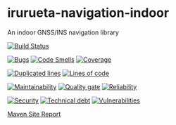 # irurueta-navigation-indoor
An indoor GNSS/INS navigation library

[![Build Status](https://travis-ci.org/albertoirurueta/irurueta-navigation-indoor.svg?branch=master)](https://travis-ci.org/albertoirurueta/irurueta-navigation-indoor)


[![Bugs](https://sonarcloud.io/api/project_badges/measure?project=albertoirurueta_irurueta-navigation-indoor&metric=bugs)](https://sonarcloud.io/dashboard?id=albertoirurueta_irurueta-navigation-indoor)
[![Code Smells](https://sonarcloud.io/api/project_badges/measure?project=albertoirurueta_irurueta-navigation-indoor&metric=code_smells)](https://sonarcloud.io/dashboard?id=albertoirurueta_irurueta-navigation-indoor)
[![Coverage](https://sonarcloud.io/api/project_badges/measure?project=albertoirurueta_irurueta-navigation-indoor&metric=coverage)](https://sonarcloud.io/dashboard?id=albertoirurueta_irurueta-navigation-indoor)

[![Duplicated lines](https://sonarcloud.io/api/project_badges/measure?project=albertoirurueta_irurueta-navigation-indoor&metric=duplicated_lines_density)](https://sonarcloud.io/dashboard?id=albertoirurueta_irurueta-navigation-indoor)
[![Lines of code](https://sonarcloud.io/api/project_badges/measure?project=albertoirurueta_irurueta-navigation-indoor&metric=ncloc)](https://sonarcloud.io/dashboard?id=albertoirurueta_irurueta-navigation-indoor)

[![Maintainability](https://sonarcloud.io/api/project_badges/measure?project=albertoirurueta_irurueta-navigation-indoor&metric=sqale_rating)](https://sonarcloud.io/dashboard?id=albertoirurueta_irurueta-navigation-indoor)
[![Quality gate](https://sonarcloud.io/api/project_badges/measure?project=albertoirurueta_irurueta-navigation-indoor&metric=alert_status)](https://sonarcloud.io/dashboard?id=albertoirurueta_irurueta-navigation-indoor)
[![Reliability](https://sonarcloud.io/api/project_badges/measure?project=albertoirurueta_irurueta-navigation-indoor&metric=reliability_rating)](https://sonarcloud.io/dashboard?id=albertoirurueta_irurueta-navigation-indoor)

[![Security](https://sonarcloud.io/api/project_badges/measure?project=albertoirurueta_irurueta-navigation-indoor&metric=security_rating)](https://sonarcloud.io/dashboard?id=albertoirurueta_irurueta-navigation-indoor)
[![Technical debt](https://sonarcloud.io/api/project_badges/measure?project=albertoirurueta_irurueta-navigation-indoor&metric=sqale_index)](https://sonarcloud.io/dashboard?id=albertoirurueta_irurueta-navigation-indoor)
[![Vulnerabilities](https://sonarcloud.io/api/project_badges/measure?project=albertoirurueta_irurueta-navigation-indoor&metric=vulnerabilities)](https://sonarcloud.io/dashboard?id=albertoirurueta_irurueta-navigation-indoor)

[Maven Site Report](http://albertoirurueta.github.io/irurueta-navigation-indoor)
